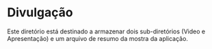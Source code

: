 # Divulgação

Este diretório está destinado a armazenar dois sub-diretórios (Video e Apresentação) e um arquivo de resumo da mostra da aplicação.